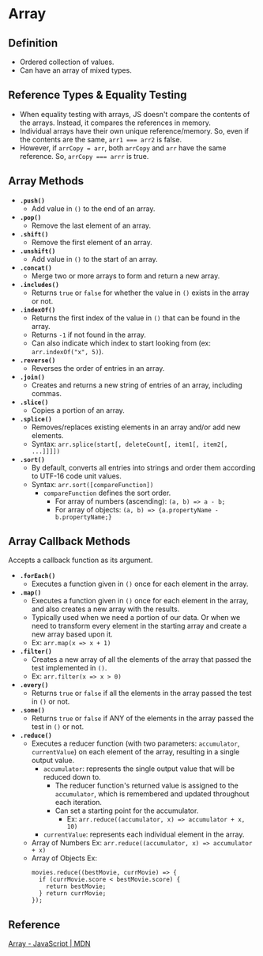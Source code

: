 # Array

## Definition
- Ordered collection of values.
- Can have an array of mixed types.

## Reference Types & Equality Testing
- When equality testing with arrays, JS doesn't compare the contents of the arrays. Instead, it compares the references in memory.
- Individual arrays have their own unique reference/memory. So, even if the contents are the same, `arr1 === arr2` is false.
- However, if `arrCopy = arr`, both `arrCopy` and `arr` have the same reference. So, `arrCopy === arrr` is true.

## Array Methods
- **`.push()`**
  - Add value in `()` to the end of an array.
- **`.pop()`**
  - Remove the last element of an array.
- **`.shift()`**
  - Remove the first element of an array.
- **`.unshift()`**
  - Add value in `()` to the start of an array.
- **`.concat()`**
  - Merge two or more arrays to form and return a new array.
- **`.includes()`**
  - Returns `true` or `false` for whether the value in `()` exists in the array or not.
- **`.indexOf()`**
  - Returns the first index of the value in `()` that can be found in the array.
  - Returns `-1` if not found in the array.
  - Can also indicate which index to start looking from (ex: `arr.indexOf("x", 5)`).
- **`.reverse()`**
  - Reverses the order of entries in an array.
- **`.join()`**
  - Creates and returns a new string of entries of an array, including commas.
- **`.slice()`**
  - Copies a portion of an array.
- **`.splice()`**
  - Removes/replaces existing elements in an array and/or add new elements.
  - Syntax: `arr.splice(start[, deleteCount[, item1[, item2[, ...]]]])`
- **`.sort()`**
  - By default, converts all entries into strings and order them according to UTF-16 code unit values.
  - Syntax: `arr.sort([compareFunction])`
    - `compareFunction` defines the sort order.
      - For array of numbers (ascending): `(a, b) => a - b;`
      - For array of objects: `(a, b) => {a.propertyName - b.propertyName;}`

## Array Callback Methods
Accepts a callback function as its argument.
- **`.forEach()`**
  - Executes a function given in `()` once for each element in the array.
- **`.map()`**
  - Executes a function given in `()` once for each element in the array, and also creates a new array with the results.
  - Typically used when we need a portion of our data. Or when we need to transform every element in the starting array and create a new array based upon it.
  - Ex: `arr.map(x => x + 1)`
- **`.filter()`**
  - Creates a new array of all the elements of the array that passed the test implemented in `()`.
  - Ex: `arr.filter(x => x > 0)`
- **`.every()`**
  - Returns `true` or `false` if all the elements in the array passed the test in `()` or not.
- **`.some()`**
  - Returns `true` or `false` if ANY of the elements in the array passed the test in `()` or not.
- **`.reduce()`**
  - Executes a reducer function (with two parameters: `accumulator`, `currentValue`) on each element of the array, resulting in a single output value.
    - `accumulator`: represents the single output value that will be reduced down to.
      - The reducer function's returned value is assigned to the `accumulator`, which is remembered and updated throughout each iteration.
      - Can set a starting point for the accumulator.
        - Ex: `arr.reduce((accumulator, x) => accumulator + x, 10)`
    - `currentValue`: represents each individual element in the array.
  - Array of Numbers Ex: `arr.reduce((accumulator, x) => accumulator + x)`
  - Array of Objects Ex:  
    ```
    movies.reduce((bestMovie, currMovie) => {
      if (currMovie.score < bestMovie.score) {
        return bestMovie;
      } return currMovie;
    });
    ```

## Reference
[Array - JavaScript | MDN](https://developer.mozilla.org/en-US/docs/Web/JavaScript/Reference/Global_Objects/Array)
